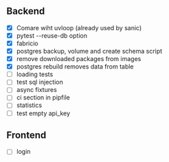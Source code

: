## Backend
- [x] Comare wiht uvloop (already used by sanic)
- [x] pytest --reuse-db option
- [x] fabricio
- [x] postgres backup, volume and create schema script
- [x] remove downloaded packages from images
- [x] postgres rebuild removes data from table
- [ ] loading tests
- [ ] test sql injection
- [ ] async fixtures
- [ ] ci section in pipfile
- [ ] statistics
- [ ] test empty api_key

## Frontend
- [ ] login
